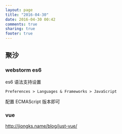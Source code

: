 ```yaml
---
layout: page
title: "2016-04-30"
date: 2016-04-30 00:42
comments: true
sharing: true
footer: true
---
```


## 聚沙

### webstorm es6

es6 语法支持设置

```
Preferences > Languages & Frameworks > JavaScript
```

配置 ECMAScript 版本即可


### vue

http://jiongks.name/blog/just-vue/
